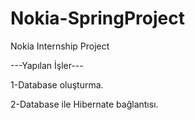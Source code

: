 # Nokia-SpringProject
Nokia Internship Project


---Yapılan İşler---

1-Database oluşturma.

2-Database ile Hibernate bağlantısı.
